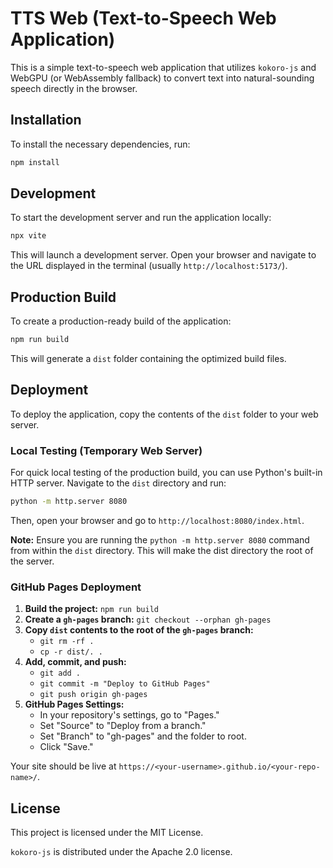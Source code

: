 # TTS Web (Text-to-Speech Web Application)

This is a simple text-to-speech web application that utilizes `kokoro-js` and WebGPU (or WebAssembly fallback) to convert text into natural-sounding speech directly in the browser.

## Installation

To install the necessary dependencies, run:

```bash
npm install
```

## Development

To start the development server and run the application locally:

```bash
npx vite
```

This will launch a development server. Open your browser and navigate to the URL displayed in the terminal (usually `http://localhost:5173/`).

## Production Build

To create a production-ready build of the application:

```bash
npm run build
```

This will generate a `dist` folder containing the optimized build files.

## Deployment

To deploy the application, copy the contents of the `dist` folder to your web server.

### Local Testing (Temporary Web Server)

For quick local testing of the production build, you can use Python's built-in HTTP server. Navigate to the `dist` directory and run:

```bash
python -m http.server 8080
```

Then, open your browser and go to `http://localhost:8080/index.html`.

**Note:** Ensure you are running the `python -m http.server 8080` command from within the `dist` directory. This will make the dist directory the root of the server.

### GitHub Pages Deployment

1.  **Build the project:** `npm run build`
2.  **Create a `gh-pages` branch:** `git checkout --orphan gh-pages`
3.  **Copy `dist` contents to the root of the `gh-pages` branch:**
    * `git rm -rf .`
    * `cp -r dist/. .`
4.  **Add, commit, and push:**
    * `git add .`
    * `git commit -m "Deploy to GitHub Pages"`
    * `git push origin gh-pages`
5.  **GitHub Pages Settings:**
    * In your repository's settings, go to "Pages."
    * Set "Source" to "Deploy from a branch."
    * Set "Branch" to "gh-pages" and the folder to root.
    * Click "Save."

Your site should be live at `https://<your-username>.github.io/<your-repo-name>/`.

## License

This project is licensed under the MIT License.

`kokoro-js` is distributed under the Apache 2.0 license.